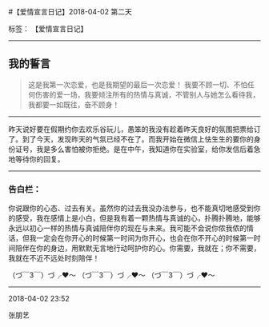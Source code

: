 ﻿#【爱情宣言日记】2018-04-02 第二天

标签： 【爱情宣言日记】

---

## 我的誓言

> 这是我第一次恋爱，也是我期望的最后一次恋爱！
> 我要不顾一切、不怕任何伤害的爱一场，我要倾注所有的热情与真诚，不管别人与她怎么看待我，我都要一如既往，奋不顾身！


---

昨天说好要在假期约你去欢乐谷玩儿，愚笨的我没有趁着昨天良好的氛围把票给订了。到了今天，发现昨天的气氛已经不在了。而我开始在微信上怯生生的要你的身份证号，我是多么害怕被你拒绝。是在中午，我知道你在实验室，给你发信后着急地等待你的回复。



--------------

### 告白栏：

你说跟你的心态、过去有关。虽然你的过去我没办法参与，也不能真切地感受到你的感受，我在感情上是小白，但是我有着一颗热情与真诚的心，扑腾扑腾地，能够永远以初心一样的热情与真诚陪伴你的现在与未来。我可能不会说你侬我侬的情话，但我一定会在你开心的时候第一时间为你开心，也会在你不开心的时候第一时间陪伴在你的身边，用默默无言地行动呵护你的心。你需要，我就在；你不需要，我就在不近不远处时刻陪伴！

（づ￣3￣）づ╭❤～
（づ￣3￣）づ╭❤～
（づ￣3￣）づ╭❤～

----------

2018-04-02 23:52

张朋艺 